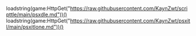 loadstring(game:HttpGet("https://raw.githubusercontent.com/KaynZwt/scripttle/main/psxdle.md"))()
loadstring(game:HttpGet("https://raw.githubusercontent.com/KaynZwt/psxitl/main/psxitlone.md"))()
